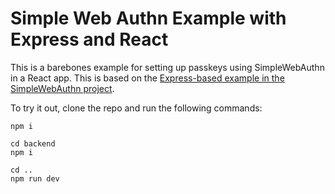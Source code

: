 # Simple Web Authn Example with Express and React

This is a barebones example for setting up passkeys using SimpleWebAuthn in a React app. This is based on the [Express-based example in the SimpleWebAuthn project](https://github.com/MasterKale/SimpleWebAuthn/tree/master/example).

To try it out, clone the repo and run the following commands:

```
npm i

cd backend 
npm i

cd ..
npm run dev
```
